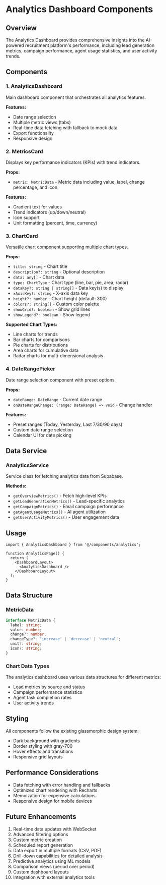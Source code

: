 # Analytics Dashboard Components

## Overview

The Analytics Dashboard provides comprehensive insights into the AI-powered recruitment platform's performance, including lead generation metrics, campaign performance, agent usage statistics, and user activity trends.

## Components

### 1. AnalyticsDashboard
Main dashboard component that orchestrates all analytics features.

**Features:**
- Date range selection
- Multiple metric views (tabs)
- Real-time data fetching with fallback to mock data
- Export functionality
- Responsive design

### 2. MetricsCard
Displays key performance indicators (KPIs) with trend indicators.

**Props:**
- `metric: MetricData` - Metric data including value, label, change percentage, and icon

**Features:**
- Gradient text for values
- Trend indicators (up/down/neutral)
- Icon support
- Unit formatting (percent, time, currency)

### 3. ChartCard
Versatile chart component supporting multiple chart types.

**Props:**
- `title: string` - Chart title
- `description?: string` - Optional description
- `data: any[]` - Chart data
- `type: ChartType` - Chart type (line, bar, pie, area, radar)
- `dataKey?: string | string[]` - Data key(s) to display
- `xAxisKey?: string` - X-axis data key
- `height?: number` - Chart height (default: 300)
- `colors?: string[]` - Custom color palette
- `showGrid?: boolean` - Show grid lines
- `showLegend?: boolean` - Show legend

**Supported Chart Types:**
- Line charts for trends
- Bar charts for comparisons
- Pie charts for distributions
- Area charts for cumulative data
- Radar charts for multi-dimensional analysis

### 4. DateRangePicker
Date range selection component with preset options.

**Props:**
- `dateRange: DateRange` - Current date range
- `onDateRangeChange: (range: DateRange) => void` - Change handler

**Features:**
- Preset ranges (Today, Yesterday, Last 7/30/90 days)
- Custom date range selection
- Calendar UI for date picking

## Data Service

### AnalyticsService
Service class for fetching analytics data from Supabase.

**Methods:**
- `getOverviewMetrics()` - Fetch high-level KPIs
- `getLeadGenerationMetrics()` - Lead-specific analytics
- `getCampaignMetrics()` - Email campaign performance
- `getAgentUsageMetrics()` - AI agent utilization
- `getUserActivityMetrics()` - User engagement data

## Usage

```tsx
import { AnalyticsDashboard } from '@/components/analytics';

function AnalyticsPage() {
  return (
    <DashboardLayout>
      <AnalyticsDashboard />
    </DashboardLayout>
  );
}
```

## Data Structure

### MetricData
```typescript
interface MetricData {
  label: string;
  value: number;
  change?: number;
  changeType?: 'increase' | 'decrease' | 'neutral';
  unit?: string;
  icon?: string;
}
```

### Chart Data Types
The analytics dashboard uses various data structures for different metrics:
- Lead metrics by source and status
- Campaign performance statistics
- Agent task completion rates
- User activity trends

## Styling

All components follow the existing glassmorphic design system:
- Dark background with gradients
- Border styling with gray-700
- Hover effects and transitions
- Responsive grid layouts

## Performance Considerations

- Data fetching with error handling and fallbacks
- Optimized chart rendering with Recharts
- Memoization for expensive calculations
- Responsive design for mobile devices

## Future Enhancements

1. Real-time data updates with WebSocket
2. Advanced filtering options
3. Custom metric creation
4. Scheduled report generation
5. Data export in multiple formats (CSV, PDF)
6. Drill-down capabilities for detailed analysis
7. Predictive analytics using ML models
8. Comparison views (period over period)
9. Custom dashboard layouts
10. Integration with external analytics tools